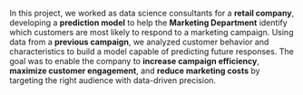 In this project, we worked as data science consultants for a **retail company**, developing a **prediction model** to help the **Marketing Department** identify which customers are most likely to respond to a marketing campaign. Using data from a **previous campaign**, we analyzed customer behavior and characteristics to build a model capable of predicting future responses. The goal was to enable the company to **increase campaign efficiency**, **maximize customer engagement**, and **reduce marketing costs** by targeting the right audience with data-driven precision.
